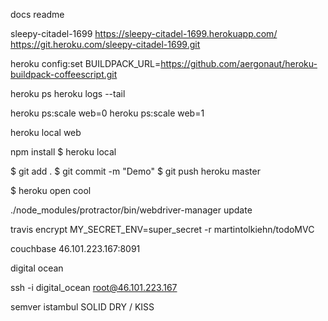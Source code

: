 docs readme

sleepy-citadel-1699
https://sleepy-citadel-1699.herokuapp.com/
https://git.heroku.com/sleepy-citadel-1699.git

heroku config:set BUILDPACK_URL=https://github.com/aergonaut/heroku-buildpack-coffeescript.git

heroku ps
heroku logs --tail

heroku ps:scale web=0
heroku ps:scale web=1

heroku local web



npm install
$ heroku local

$ git add .
$ git commit -m "Demo"
$ git push heroku master

$ heroku open cool


./node_modules/protractor/bin/webdriver-manager update

travis encrypt MY_SECRET_ENV=super_secret -r martintolkiehn/todoMVC

couchbase
46.101.223.167:8091

digital ocean

ssh -i digital_ocean root@46.101.223.167


semver
istambul
SOLID
DRY / KISS
